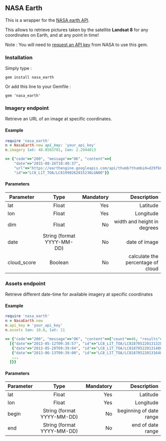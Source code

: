 ## NASA Earth

This is a wrapper for the [NASA earth API](https://api.nasa.gov/api.html#earth).

This allows to retrieve pictures taken by the satellite **Landsat 8** for any coordinates on Earth, and at any point in time!

Note : You will need to [request an API key](https://api.nasa.gov/index.html#apply-for-an-api-key) from NASA to use this gem.

### Installation

Simply type :
```
gem install nasa_earth
```

Or add this line to your Gemfile :
```
gem 'nasa_earth'
```

### Imagery endpoint

Retrieve an URL of an image at specific coordinates.

#### Example
``` ruby
require 'nasa_earth'
n = NasaEarth.new api_key: 'your_api_key'
n.imagery lat: 48.8583701, lon: 2.2944813

=> {"code"=>"200", "message"=>"OK", "content"=>{
    "date"=>"2015-08-26T10:40:37",
    "url"=>"https://earthengine.googleapis.com/api/thumb?thumbid=d29fb6c5e2259cc02a7634c3f63b1265&token=13516c99554e9196d4e4c50e5c171c92",
    "id"=>"LC8_L1T_TOA/LC81990262015238LGN00"}}
```

#### Parameters

| Parameter | Type | Mandatory | Description |
| --------- |:----:| ---------:| -----------:|
| lat | Float | Yes | Latitude |
| lon | Float | Yes | Longitude |
| dim | Float | No | width and height in degrees |
| date | String (format YYYY-MM-DD) | No | date of image |
| cloud_score | Boolean | No | calculate the percentage of  cloud |


### Assets endpoint

Retrieve different date-time for available imagery at specific coordinates

#### Example

``` ruby
require 'nasa_earth'
n = NasaEarth.new
n.api_key = 'your_api_key'
n.assets lon: 10.0, lat: 11

=> {"code"=>"200", "message"=>"OK", "content"=>{"count"=>46, "results"=>
  [{"date"=>"2013-05-12T09:38:57", "id"=>"LC8_L1T_TOA/LC81870522013132LGN01"},
   {"date"=>"2013-05-28T09:39:04", "id"=>"LC8_L1T_TOA/LC81870522013148LGN00"},
   {"date"=>"2013-06-13T09:39:00", "id"=>"LC8_L1T_TOA/LC81870522013164LGN00"},
   ...
  ]}}
```

#### Parameters

| Parameter | Type | Mandatory | Description |
| --------- |:----:| ---------:| -----------:|
| lat | Float | Yes | Latitude |
| lon | Float | Yes | Longitude |
| begin | String (format YYYY-MM-DD) | No | beginning of date range |
| end | String (format YYYY-MM-DD) | No | end of date range |
